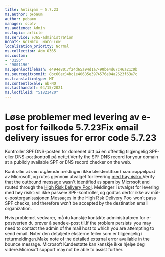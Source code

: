 ```yaml
---
title: Antispam – 5.7.23
ms.author: pebaum
author: pebaum
manager: scotv
ms.audience: Admin
ms.topic: article
ms.service: o365-administration
ROBOTS: NOINDEX, NOFOLLOW
localization_priority: Normal
ms.collection: Adm_O365
ms.custom:
- "3156"
- "9001196"
ms.openlocfilehash: e494e8017f24d65a94d1a7490be4d67c46a2120b
ms.sourcegitcommit: 8bc60ec34bc1e40685e3976576e04a2623f63a7c
ms.translationtype: MT
ms.contentlocale: nb-NO
ms.lasthandoff: 04/15/2021
ms.locfileid: "51821420"
---
```

# <a name="fix-email-delivery-issues-for-error-code-5723"></a><span data-ttu-id="3bd43-102">Løse problemer med levering av e-post for feilkode 5.7.23</span><span class="sxs-lookup"><span data-stu-id="3bd43-102">Fix email delivery issues for error code 5.7.23</span></span>

<span data-ttu-id="3bd43-103">Kontroller SPF DNS-posten for domenet ditt på en offentlig tilgjengelig SPF- eller DNS-postkontroll på nettet.</span><span class="sxs-lookup"><span data-stu-id="3bd43-103">Verify the SPF DNS record for your domain at a publicly available SPF or DNS record checker on the web.</span></span>

<span data-ttu-id="3bd43-104">Kontroller at den utgående meldingen ikke ble identifisert som søppelpost av Microsoft, og rutes gjennom utvalget for levering [med høy risiko.](https://docs.microsoft.com/microsoft-365/security/office-365-security/high-risk-delivery-pool-for-outbound-messages)</span><span class="sxs-lookup"><span data-stu-id="3bd43-104">Verify that the outbound message wasn't identified as spam by Microsoft and routed through the [High Risk Delivery Pool](https://docs.microsoft.com/microsoft-365/security/office-365-security/high-risk-delivery-pool-for-outbound-messages).</span></span> <span data-ttu-id="3bd43-105">Meldinger i utvalget for levering med høy risiko vil ikke passere SPF-kontroller, og godtas derfor ikke av mål-e-postorganisasjonen.</span><span class="sxs-lookup"><span data-stu-id="3bd43-105">Messages in the High Risk Delivery Pool won't pass SPF checks, and therefore won't be accepted by the destination email organization.</span></span>

<span data-ttu-id="3bd43-106">Hvis problemet vedvarer, må du kanskje kontakte administratoren for e-postverten du prøver å sende e-post til.</span><span class="sxs-lookup"><span data-stu-id="3bd43-106">If the problem persists, you may need to contact the admin of the mail host to which you are attempting to send email.</span></span> <span data-ttu-id="3bd43-107">Noter den detaljerte eksterne feilen som er tilgjengelig i returmeldingen.</span><span class="sxs-lookup"><span data-stu-id="3bd43-107">Make note of the detailed external error available in the bounce message.</span></span> <span data-ttu-id="3bd43-108">Microsoft Kundestøtte kan kanskje ikke hjelpe deg videre.</span><span class="sxs-lookup"><span data-stu-id="3bd43-108">Microsoft support may not be able to assist further.</span></span>
